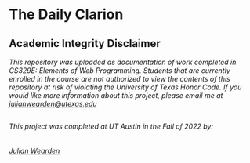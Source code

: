 # The Daily Clarion

## Academic Integrity Disclaimer

*This repository was uploaded as documentation of work completed in CS329E: Elements of Web Programming. Students that are currently enrolled in the course are not authorized to view the contents of this repository at risk of violating the University of Texas Honor Code. If you would like more information about this project, please email me at julianwearden@utexas.edu*

##
###### This project was completed at UT Austin in the Fall of 2022 by: 
###### <a href="mailto:julianwearden@utexas.edu">Julian Wearden